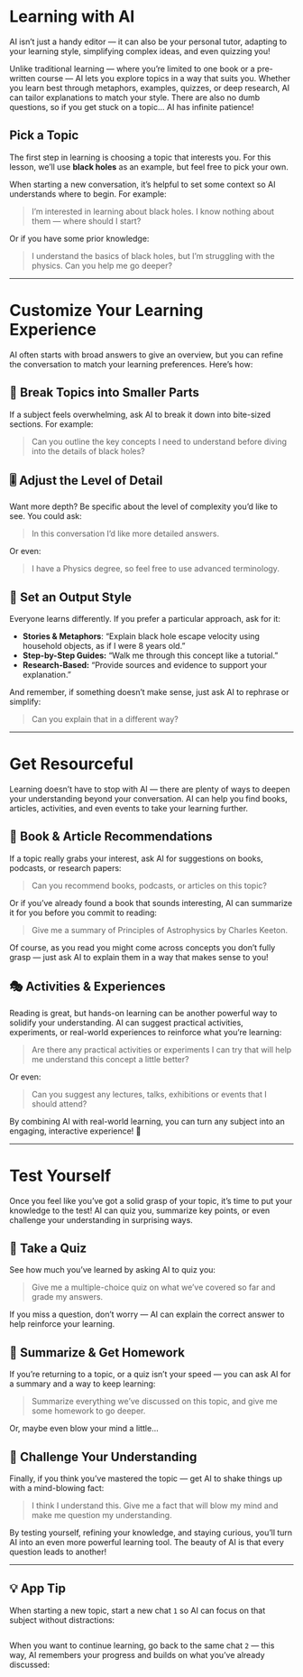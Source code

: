 # Learning with AI 
AI isn’t just a handy editor — it can also be your personal tutor, adapting to your learning style, simplifying complex ideas, and even quizzing you!

Unlike traditional learning — where you’re limited to one book or a pre-written course — AI lets you explore topics in a way that suits you. Whether you learn best through metaphors, examples, quizzes, or deep research, AI can tailor explanations to match your style. There are also no dumb questions, so if you get stuck on a topic... AI has infinite patience!

## Pick a Topic
The first step in learning is choosing a topic that interests you. For this lesson, we’ll use **black holes** as an example, but feel free to pick your own.

When starting a new conversation, it’s helpful to set some context so AI understands where to begin. For example:

> I’m interested in learning about black holes. I know nothing about them — where should I start?

Or if you have some prior knowledge:

> I understand the basics of black holes, but I’m struggling with the physics. Can you help me go deeper?

***

# Customize Your Learning Experience
AI often starts with broad answers to give an overview, but you can refine the conversation to match your learning preferences. Here’s how:

## 🎯 Break Topics into Smaller Parts 
If a subject feels overwhelming, ask AI to break it down into bite-sized sections. For example:

> Can you outline the key concepts I need to understand before diving into the details of black holes?

## 🎚️ Adjust the Level of Detail
Want more depth? Be specific about the level of complexity you’d like to see. You could ask:

> In this conversation I’d like more detailed answers.

Or even:

> I have a Physics degree, so feel free to use advanced terminology.

## 📝 Set an Output Style
Everyone learns differently. If you prefer a particular approach, ask for it:

- **Stories & Metaphors**: “Explain black hole escape velocity using household objects, as if I were 8 years old.”
- **Step-by-Step Guides:** “Walk me through this concept like a tutorial.”
- **Research-Based:** “Provide sources and evidence to support your explanation.”

And remember, if something doesn’t make sense, just ask AI to rephrase or simplify:

> Can you explain that in a different way?

***

# Get Resourceful
Learning doesn’t have to stop with AI — there are plenty of ways to deepen your understanding beyond your conversation. AI can help you find books, articles, activities, and even events to take your learning further.

## 📖 Book & Article Recommendations
If a topic really grabs your interest, ask AI for suggestions on books, podcasts, or research papers:

> Can you recommend books, podcasts, or articles on this topic?

Or if you’ve already found a book that sounds interesting, AI can summarize it for you before you commit to reading:

> Give me a summary of Principles of Astrophysics by Charles Keeton.

Of course, as you read you might come across concepts you don’t fully grasp — just ask AI to explain them in a way that makes sense to you!

## 🎭 Activities & Experiences
Reading is great, but hands-on learning can be another powerful way to solidify your understanding. AI can suggest practical activities, experiments, or real-world experiences to reinforce what you’re learning:

> Are there any practical activities or experiments I can try that will help me understand this concept a little better?

Or even:

> Can you suggest any lectures, talks, exhibitions or events that I should attend?

By combining AI with real-world learning, you can turn any subject into an engaging, interactive experience! 🚀

***

# Test Yourself
Once you feel like you’ve got a solid grasp of your topic, it’s time to put your knowledge to the test! AI can quiz you, summarize key points, or even challenge your understanding in surprising ways.

## 🎯 Take a Quiz
See how much you’ve learned by asking AI to quiz you:

> Give me a multiple-choice quiz on what we’ve covered so far and grade my answers.

If you miss a question, don’t worry — AI can explain the correct answer to help reinforce your learning.

## 📝 Summarize & Get Homework
If you’re returning to a topic, or a quiz isn’t your speed — you can ask AI for a summary and a way to keep learning:

> Summarize everything we’ve discussed on this topic, and give me some homework to go deeper.

Or, maybe even blow your mind a little...

## 🤯 Challenge Your Understanding
Finally, if you think you’ve mastered the topic — get AI to shake things up with a mind-blowing fact:

> I think I understand this. Give me a fact that will blow my mind and make me question my understanding.

By testing yourself, refining your knowledge, and staying curious, you’ll turn AI into an even more powerful learning tool. The beauty of AI is that every question leads to another!

***

## 💡 App Tip
When starting a new topic, start a new chat `1` so AI can focus on that subject without distractions:

<picture>
  <source srcset="./assets/images/return-to-chat-dark.png" media="(prefers-color-scheme:dark)">
  <img class="lazyload" data-src="./assets/images/return-to-chat.png" />
</picture>

When you want to continue learning, go back to the same chat `2` — this way, AI remembers your progress and builds on what you’ve already discussed:

<picture>
  <source srcset="./assets/images/learning-side-drawer-dark.png" media="(prefers-color-scheme:dark)">
  <img class="lazyload" data-src="./assets/images/learning-side-drawer.png" />
</picture>

<!-- Read time: 4 mins -->